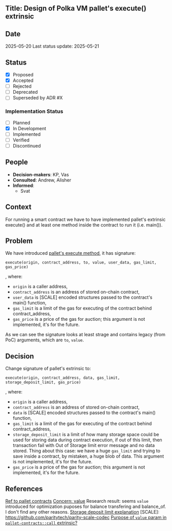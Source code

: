 ## Title: Design of Polka VM pallet's execute() extrinsic

## Date
2025-05-20
Last status update: 2025-05-21

## Status
- [X] Proposed
- [X] Accepted
- [ ] Rejected
- [ ] Deprecated
- [ ] Superseded by ADR #X

### Implementation Status
- [ ] Planned
- [X] In Development
- [ ] Implemented
- [ ] Verified
- [ ] Discontinued

## People
- **Decision-makers**: KP, Vas
- **Consulted**: Andrew, Alisher
- **Informed**:
  - Svat

## Context
For running a smart contract we have to have implemented pallet's extrinsic execute() and at least one method inside the contract to run it (i.e. main()).

## Problem
We have introduced [pallet's execute method](https://github.com/QuantumFusion-network/qf-solochain/blob/main/pallets/qf-polkavm/src/lib.rs#L333), it has signature:
```
execute(origin, contract_address, to, value, user_data, gas_limit, gas_price)
```
, where:
- `origin` is a caller address,
- `contract_address` is an address of stored on-chain contract,
- `user_data` is [SCALE] encoded structures passed to the contract's main() function,
- `gas_limit` is a limit of the gas for executing of the contract behind contract_address,
- `gas_price` is a price of the gas for auction; this argument is not implemented, it's for the future.

As we can see the signature looks at least strage and contains legacy (from PoC) arguments, which are `to`, `value`.

## Decision
Change signature of pallet's extrinsic to:
```
execute(origin, contract_address, data, gas_limit, storage_deposit_limit, gas_price)
```
, where:
- `origin` is a caller address,
- `contract_address` is an address of stored on-chain contract,
- `data` is [SCALE] encoded structures passed to the contract's main() function,
- `gas_limit` is a limit of the gas for executing of the contract behind contract_address,
- `storage_deposit_limit` is a limit of how many storage space could be used for storing data during contract execution, if out of this limit, then transaction fail with Out of Storage limit error message and no data stored. Thing about this case: we have a huge `gas_limit` and trying to save inside a contract, by mistaken, a huge blob of data. This argument is not implemented, it's for the future.
- `gas_price` is a price of the gas for auction; this argument is not implemented, it's for the future.


## References
[Ref to pallet contracts](https://docs.rs/pallet-contracts/latest/pallet_contracts/pallet/struct.Pallet.html#method.call)
[Concern: value](https://docs.rs/pallet-contracts/latest/pallet_contracts/pallet/struct.Pallet.html#method.call)
Research result: seems `value` introduced for optimization puposes for balance transfering and balance_of. I don't find any other reasons.
[Storage deposit limit explanation](https://github.com/paritytech/substrate-contracts-node/issues/23#issuecomment-1008751578)
[SCALE]: https://github.com/paritytech/parity-scale-codec
[Purpose of `value` param in `pallet-contracts::call` extrinsic?](https://substrate.stackexchange.com/questions/12363/purpose-of-value-param-in-pallet-contractscall-extrinsi)

